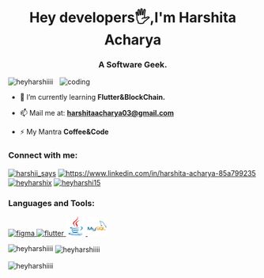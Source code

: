 <h1 align="center">Hey developers🖐️,I'm Harshita Acharya</h1>
<h3 align="center">A Software Geek.</h3>
<img align="right" alt="coding" width="400" src="https://mir-s3-cdn-cf.behance.net/project_modules/disp/601014116770475.6068beff4640a.gif"

<p align="left"> <img src="https://komarev.com/ghpvc/?username=heyharshiiii&label=Profile%20views&color=0e75b6&style=flat" alt="heyharshiiii" /> </p>

- 🌱 I’m currently learning **Flutter&BlockChain.**

- 📫 Mail me at: **harshitaacharya03@gmail.com**

- ⚡ My Mantra **Coffee&Code**

<h3 align="left">Connect with me:</h3>
<p align="left">
<a href="https://twitter.com/harshii_says" target="blank"><img align="center" src="https://raw.githubusercontent.com/rahuldkjain/github-profile-readme-generator/master/src/images/icons/Social/twitter.svg" alt="harshii_says" height="30" width="40" /></a>
<a href="https://linkedin.com/in/https://www.linkedin.com/in/harshita-acharya-85a799235" target="blank"><img align="center" src="https://raw.githubusercontent.com/rahuldkjain/github-profile-readme-generator/master/src/images/icons/Social/linked-in-alt.svg" alt="https://www.linkedin.com/in/harshita-acharya-85a799235" height="30" width="40" /></a>
<a href="https://instagram.com/heyharshix" target="blank"><img align="center" src="https://raw.githubusercontent.com/rahuldkjain/github-profile-readme-generator/master/src/images/icons/Social/instagram.svg" alt="heyharshix" height="30" width="40" /></a>
<a href="https://www.codechef.com/users/heyharshi15" target="blank"><img align="center" src="https://cdn.jsdelivr.net/npm/simple-icons@3.1.0/icons/codechef.svg" alt="heyharshi15" height="30" width="40" /></a>
</p>

<h3 align="left">Languages and Tools:</h3>
<p align="left"> <a href="https://www.figma.com/" target="_blank" rel="noreferrer"> <img src="https://www.vectorlogo.zone/logos/figma/figma-icon.svg" alt="figma" width="40" height="40"/> </a> <a href="https://flutter.dev" target="_blank" rel="noreferrer"> <img src="https://www.vectorlogo.zone/logos/flutterio/flutterio-icon.svg" alt="flutter" width="40" height="40"/> </a> <a href="https://www.java.com" target="_blank" rel="noreferrer"> <img src="https://raw.githubusercontent.com/devicons/devicon/master/icons/java/java-original.svg" alt="java" width="40" height="40"/> </a> <a href="https://www.mysql.com/" target="_blank" rel="noreferrer"> <img src="https://raw.githubusercontent.com/devicons/devicon/master/icons/mysql/mysql-original-wordmark.svg" alt="mysql" width="40" height="40"/> </a> </p>

<p><img align="left" src="https://github-readme-stats.vercel.app/api/top-langs?username=heyharshiiii&show_icons=true&locale=en&layout=compact" alt="heyharshiiii" /></p>

<p>&nbsp;<img align="center" src="https://github-readme-stats.vercel.app/api?username=heyharshiiii&show_icons=true&locale=en" alt="heyharshiiii" /></p>

<p><img align="center" src="https://github-readme-streak-stats.herokuapp.com/?user=heyharshiiii&" alt="heyharshiiii" /></p>
